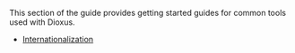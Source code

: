 This section of the guide provides getting started guides for common tools used with Dioxus.

- [Internationalization](./internationalization.md)
